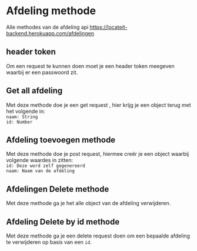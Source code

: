 # Afdeling methode

Alle methodes van de afdeling api
https://locateit-backend.herokuapp.com/afdelingen
## header token
Om een request te kunnen doen moet je een header token meegeven waarbij er een passwoord zit.
## Get all afdeling
Met deze methode doe je een get request , hier krijg je een object terug met het volgende in:    
`naam: String`  
`id: Number`


## Afdeling toevoegen methode
Met deze methode doe je post request, hiermee creër je een object waarbij volgende waardes in zitten:  
`id: Deze word zelf gegenereerd`  
`naam: Naam van de afdeling`    

## Afdelingen Delete methode
Met deze methode ga je het alle object van de afdeling verwijderen.

## Afdeling Delete by id methode
Met deze methode ga je een delete request doen om een bepaalde afdeling te verwijderen op basis van een `id`.  
